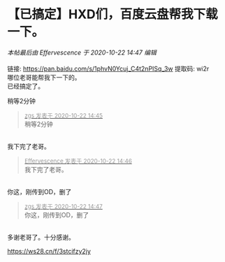 # 【已搞定】HXD们，百度云盘帮我下载一下。


<i class="pstatus"> 本帖最后由 Effervescence 于 2020-10-22 14:47 编辑 </i><br />
<br />
链接: https://pan.baidu.com/s/1phvN0Ycuj_C4t2nPISq_3w 提取码: wi2r <br />
哪位老哥能帮我下一下的。<br />
已经搞定了。<img src="static/image/smiley/default/lol.gif" smilieid="12" border="0" alt="" /> 

稍等2分钟

<div class="quote"><blockquote><font size="2"><a href="https://www.hostloc.com/forum.php?mod=redirect&amp;goto=findpost&amp;pid=9335984&amp;ptid=757153" target="_blank"><font color="#999999">zgs 发表于 2020-10-22 14:45</font></a></font><br />
稍等2分钟</blockquote></div><br />
我下完了老哥。

<div class="quote"><blockquote><font size="2"><a href="https://www.hostloc.com/forum.php?mod=redirect&amp;goto=findpost&amp;pid=9335987&amp;ptid=757153" target="_blank"><font color="#999999">Effervescence 发表于 2020-10-22 14:46</font></a></font><br />
我下完了老哥。</blockquote></div><br />
你这，刚传到OD，删了

<div class="quote"><blockquote><font size="2"><a href="https://www.hostloc.com/forum.php?mod=redirect&amp;goto=findpost&amp;pid=9335991&amp;ptid=757153" target="_blank"><font color="#999999">zgs 发表于 2020-10-22 14:47</font></a></font><br />
你这，刚传到OD，删了</blockquote></div><br />
多谢老哥了。十分感谢。<img src="static/image/smiley/default/lol.gif" smilieid="12" border="0" alt="" />

https://ws28.cn/f/3stcifzy2jy
